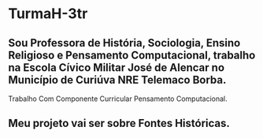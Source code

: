 # TurmaH-3tr
## Sou Professora de História, Sociologia, Ensino Religioso e Pensamento Computacional, trabalho na Escola Cívico Militar José de Alencar no Município de Curiúva NRE Telemaco Borba.
Trabalho Com Componente Curricular Pensamento Computacional.
## Meu projeto vai ser sobre Fontes Históricas.
